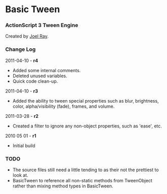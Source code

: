 Basic Tween
===========

### ActionScript 3 Tween Engine ###

Created by [Joel Ray]("https://github.com/joelray").


### Change Log ###

2011-04-10 - **r4**

* Added some internal comments.
* Deleted unused variables.
* Quick code clean-up.


2011-04-10 - **r3**

* Added the ability to tween special properties such as blur, brightness, color, alpha/visibility (fade), frames, and volume.


2011-03-28 - **r2**

* Created a filter to ignore any non-object properties, such as 'ease', etc.


2010 05 01 - **r1**

* Initial build


### TODO ###

* The source files still need a little tending to as their not the prettiest to look at.
* BasicTween to reference all non-static methods from TweenObject rather than mixing method types in BasicTween.